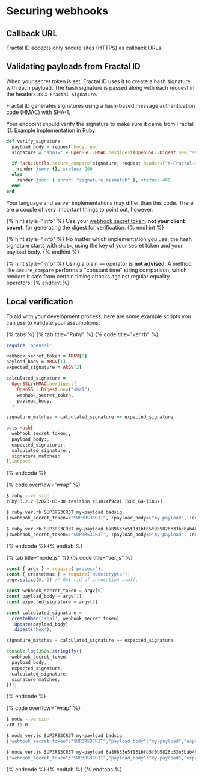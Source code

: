 # Securing webhooks

## Callback URL

Fractal ID accepts only secure sites (HTTPS) as callback URLs.

## Validating payloads from Fractal ID

When your secret token is set, Fractal ID uses it to create a hash signature with each payload. The hash signature is passed along with each request in the headers as `X-Fractal-Signature`.

Fractal ID generates signatures using a hash-based message authentication code ([HMAC](https://en.wikipedia.org/wiki/HMAC)) with [SHA-1](https://en.wikipedia.org/wiki/SHA-1).

Your endpoint should verify the signature to make sure it came from Fractal ID. Example implementation in Ruby:

```ruby
def verify_signature
  payload_body = request.body.read
  signature = "sha1=" + OpenSSL::HMAC.hexdigest(OpenSSL::Digest.new("sha1"), ENV["WEBHOOK_SECRET_TOKEN"], payload_body)

  if Rack::Utils.secure_compare(signature, request.headers["X-Fractal-Signature"])
    render json: {}, status: 200
  else
    render json: { error: "signature_mismatch" }, status: 400
  end
end
```

Your language and server implementations may differ than this code. There are a couple of very important things to point out, however:

{% hint style="info" %}
Use your [webhook secret token](./#terminology), **not your client secret**, for generating the digest for verification.
{% endhint %}

{% hint style="info" %}
No matter which implementation you use, the hash signature starts with `sha1=`, using the key of your secret token and your payload body.
{% endhint %}

{% hint style="info" %}
Using a plain `==` operator is **not advised**. A method like `secure_compare` performs a "constant time" string comparison, which renders it safe from certain timing attacks against regular equality operators.
{% endhint %}

## Local verification

To aid with your development process, here are some example scripts you can use to validate your assumptions.

{% tabs %}
{% tab title="Ruby" %}
{% code title="ver.rb" %}
```ruby
require 'openssl'

webhook_secret_token = ARGV[0]
payload_body = ARGV[1]
expected_signature = ARGV[2]

calculated_signature =
  OpenSSL::HMAC.hexdigest(
    OpenSSL::Digest.new("sha1"),
    webhook_secret_token,
    payload_body,
  )

signature_matches = calculated_signature == expected_signature

puts Hash[
  webhook_secret_token:,
  payload_body:,
  expected_signature:,
  calculated_signature:,
  signature_matches:
].inspect
```
{% endcode %}

{% code overflow="wrap" %}
```bash
$ ruby --version
ruby 3.2.2 (2023-03-30 revision e51014f9c0) [x86_64-linux]

$ ruby ver.rb SUP3RS3CR3T my-payload badsig
{:webhook_secret_token=>"SUP3RS3CR3T", :payload_body=>"my-payload", :expected_signature=>"badsig", :calculated_signature=>"6a89633e5f131bfb5f0b5826b33b3bab4bf52068", :signature_matches=>false}

$ ruby ver.rb SUP3RS3CR3T my-payload 6a89633e5f131bfb5f0b5826b33b3bab4bf52068
{:webhook_secret_token=>"SUP3RS3CR3T", :payload_body=>"my-payload", :expected_signature=>"6a89633e5f131bfb5f0b5826b33b3bab4bf52068", :calculated_signature=>"6a89633e5f131bfb5f0b5826b33b3bab4bf52068", :signature_matches=>true}
```
{% endcode %}
{% endtab %}

{% tab title="node.js" %}
{% code title="ver.js" %}
```javascript
const { argv } = require('process');
const { createHmac } = require('node:crypto');
argv.splice(0, 2) // Get rid of invocation stuff.

const webhook_secret_token = argv[0]
const payload_body = argv[1]
const expected_signature = argv[2]

const calculated_signature =
  createHmac('sha1', webhook_secret_token)
  .update(payload_body)
  .digest('hex');

signature_matches = calculated_signature == expected_signature

console.log(JSON.stringify({
  webhook_secret_token,
  payload_body,
  expected_signature,
  calculated_signature,
  signature_matches,
}));

```
{% endcode %}

{% code overflow="wrap" %}
```bash
$ node --version
v18.15.0

$ node ver.js SUP3RS3CR3T my-payload badsig
{"webhook_secret_token":"SUP3RS3CR3T","payload_body":"my-payload","expected_signature":"badsig","calculated_signature":"6a89633e5f131bfb5f0b5826b33b3bab4bf52068","signature_matches":false}

$ node ver.js SUP3RS3CR3T my-payload 6a89633e5f131bfb5f0b5826b33b3bab4bf52068
{"webhook_secret_token":"SUP3RS3CR3T","payload_body":"my-payload","expected_signature":"6a89633e5f131bfb5f0b5826b33b3bab4bf52068","calculated_signature":"6a89633e5f131bfb5f0b5826b33b3bab4bf52068","signature_matches":true}
```
{% endcode %}
{% endtab %}
{% endtabs %}
